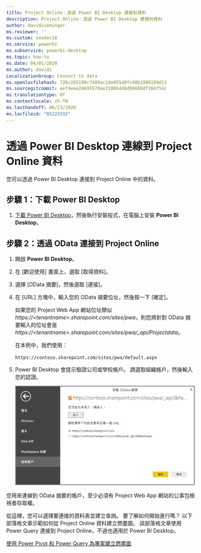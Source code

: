 ```yaml
---
title: Project Online：透過 Power BI Desktop 連接到資料
description: Project Online：透過 Power BI Desktop 連接到資料
author: davidiseminger
ms.reviewer: ''
ms.custom: seodec18
ms.service: powerbi
ms.subservice: powerbi-desktop
ms.topic: how-to
ms.date: 04/01/2020
ms.author: davidi
LocalizationGroup: Connect to data
ms.openlocfilehash: 726c265198c7489ac1de055d0fc00b1988109d11
ms.sourcegitcommit: eef4eee24695570ae3186b4d8d99660df16bf54c
ms.translationtype: HT
ms.contentlocale: zh-TW
ms.lasthandoff: 06/23/2020
ms.locfileid: "85223332"
---
```

# <a name="connect-to-project-online-data-through-power-bi-desktop"></a>透過 Power BI Desktop 連線到 Project Online 資料
您可以透過 Power BI Desktop 連接到 Project Online 中的資料。

## <a name="step-1-download-power-bi-desktop"></a>步驟 1：下載 Power BI Desktop
1. [下載 Power BI Desktop](https://go.microsoft.com/fwlink/?LinkID=521662)，然後執行安裝程式，在電腦上安裝 **Power BI Desktop**。

## <a name="step-2-connect-to-project-online-with-odata"></a>步驟 2：透過 OData 連接到 Project Online
1. 開啟 **Power BI Desktop**。
2. 在 [歡迎使用] 畫面上，選取 [取得資料]。
3. 選擇 [OData 摘要]，然後選取 [連接]。
4. 在 [URL] 方塊中，輸入您的 OData 摘要位址，然後按一下 [確定]。
   
   如果您的 Project Web App 網站位址類似 *https://\<tenantname\>.sharepoint.com/sites/pwa*，則您將針對 OData 摘要輸入的位址會是 *https://\<tenantname\>.sharepoint.com/sites/pwa/\_api/Projectdata*。
   
   在本例中，我們使用：

    `https://contoso.sharepoint.com/sites/pwa/default.aspx`

5. Power BI Desktop 會提示驗證公司或學校帳戶。 請選取組織帳戶，然後輸入您的認證。
   
   ![](media/desktop-project-online-connect-to-data/image.png)

您用來連線到 OData 摘要的帳戶，至少必須有 Project Web App 網站的公事包檢視者存取權。 

從這裡，您可以選擇要連接的資料表並建立查詢。  要了解如何開始進行嗎？  以下部落格文章示範如何從 Project Online 資料建立燃盡圖。  該部落格文章使用 Power Query 連接到 Project Online，不過也適用於 Power BI Desktop。

[使用 Power Pivot 和 Power Query 為專案建立燃盡圖](https://blogs.office.com/2014/03/24/creating-burndown-charts-for-project-using-power-pivot-and-power-query/)


